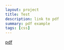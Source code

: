 ```yaml
---
layout: project
title: Test
description: link to pdf
summary: pdf example
tags: [css]
---
```


[pdf](https://flapjackstan.github.io/files/test.pdf "resume")

